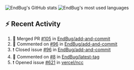 ![EndBug's GitHub stats](https://github-readme-stats.vercel.app/api?username=endbug&show_icons=true)
![EndBug's most used languages](https://github-readme-stats.vercel.app/api/top-langs/?username=endbug&layout=compact)

## ⚡ Recent Activity

<!--START_SECTION:activity-->
1. 🎉 Merged PR [#105](https://github.com//EndBug/add-and-commit/pull/105) in [EndBug/add-and-commit](https://github.com//EndBug/add-and-commit)
2. 💬 Commented on [#96](https://github.com//EndBug/add-and-commit/issues/96) in [EndBug/add-and-commit](https://github.com//EndBug/add-and-commit)
3. ❗️ Closed issue [#96](https://github.com//EndBug/add-and-commit/issues/96) in [EndBug/add-and-commit](https://github.com//EndBug/add-and-commit)
4. 💬 Commented on [#8](https://github.com//EndBug/latest-tag/issues/8) in [EndBug/latest-tag](https://github.com//EndBug/latest-tag)
5. ❗️ Opened issue [#621](https://github.com//vercel/ncc/issues/621) in [vercel/ncc](https://github.com//vercel/ncc)
<!--END_SECTION:activity-->
